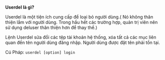 **Userdel là gì?**

Userdel là một tiện ích cung cấp để loại bỏ người dùng.( Nó không thân thiện lắm với người dùng. Trong hầu hết các trường hợp, quản trị viên nên sử dụng deluser thân thiện hơn để thay thế.)

Lệnh Userdel sửa đổi các tệp tài khoản hệ thống, xóa tất cả các mục liên quan đến tên người dùng đăng nhập. Người dùng được đặt tên phải tồn tại.

Cú Pháp: `userdel [option] login`
